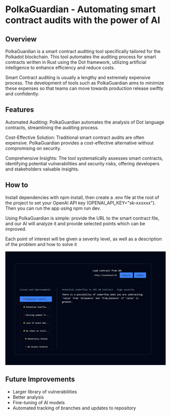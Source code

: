 # PolkaGuardian - Automating smart contract audits with the power of AI

## Overview
PolkaGuardian is a smart contract auditing tool specifically tailored for the Polkadot blockchain. This tool automates the auditing process for smart contracts written in Rust using the Dot framework, utilizing artificial intelligence to enhance efficiency and reduce costs.

Smart Contract auditing is usually a lengthy and extremely expensive process. The development of tools such as PolkaGuardian aims to minimize these expenses so that teams can move towards production release swiftly and confidently.  

## Features
Automated Auditing: PolkaGuardian automates the analysis of Dot language contracts, streamlining the auditing process.

Cost-Effective Solution: Traditional smart contract audits are often expensive. PolkaGuardian provides a cost-effective alternative without compromising on security.

Comprehensive Insights: The tool systematically assesses smart contracts, identifying potential vulnerabilities and security risks, offering developers and stakeholders valuable insights.

## How to  

Install dependencies with npm install, then create a .env file at the root of the project to set your OpenAI API key (OPENAI_API_KEY="sk-xxxxxx").  
Then you can run the app using npm run dev. 

Using PolkaGuardian is simple: provide the URL to the smart contract file, and our AI will analyze it and provide selected points which can be improved.  

Each point of interest will be given a severity level, as well as a description of the problem and how to solve it

![Sample result from an analysis](visuals/sample_execution.PNG)


## Future Improvements  

- Larger library of vulnerabilities  
- Better analysis  
- Fine-tuning of AI models 
- Automated tracking of branches and updates to repository